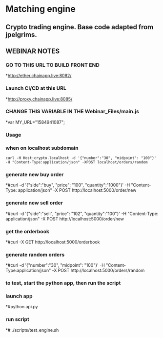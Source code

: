 # Matching engine

## Crypto trading engine. Base code adapted from jpelgrims.

## WEBINAR NOTES
### GO TO THIS URL TO BUILD FRONT END
*http://ether.chainapp.live:8082/
### Launch CI/CD at this URL
*http://proxy.chainapp.live:8085/    
### CHANGE THIS VARIABLE IN THE Webinar_Files/main.js
*var MY_URL="1584941087";

### Usage

### when on localhost subdomain
```
curl -H Host:crypto.localhost -d '{"number":"30", "midpoint": "100"}' -H "Content-Type:application/json" -XPOST localhost/orders/random
```
### generate new buy order
*#curl -d '{"side":"buy", "price": "100", "quantity":"1000"}' -H "Content-Type: application/json" -X POST http://localhost:5000/order/new

### generate new sell order
*#curl -d '{"side":"sell", "price": "102", "quantity":"100"}' -H "Content-Type: application/json" -X POST http://localhost:5000/order/new

### get the orderbook
*#curl -X GET http://localhost:5000/orderbook

### generate random orders
*#curl -d '{"number":"30", "midpoint": "100"}' -H "Content-Type:application/json" -X POST http://localhost:5000/orders/random

### to test, start the python app, then run the script
### launch app
*#python api.py

### run script
*# ./scripts/test_engine.sh

